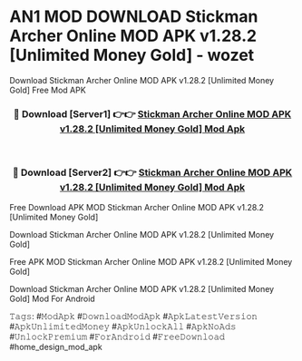 # AN1 MOD DOWNLOAD Stickman Archer Online MOD APK v1.28.2 [Unlimited Money Gold] - wozet
Download Stickman Archer Online MOD APK v1.28.2 [Unlimited Money Gold] Free Mod APK

<div align="center">
<h3>🔴 Download [Server1] 👉👉 <a href="https://apk-comot.site?title=Stickman_Archer_Online_MOD_APK_v1.28.2_[Unlimited_Money_Gold]">Stickman Archer Online MOD APK v1.28.2 [Unlimited Money Gold] Mod Apk</a></h3><br>

<h3>🔴 Download [Server2] 👉👉 <a href="https://apk-comot.site?title=Stickman_Archer_Online_MOD_APK_v1.28.2_[Unlimited_Money_Gold]">Stickman Archer Online MOD APK v1.28.2 [Unlimited Money Gold] Mod Apk</a></h3>
</div>


Free Download APK MOD Stickman Archer Online MOD APK v1.28.2 [Unlimited Money Gold]

Download Stickman Archer Online MOD APK v1.28.2 [Unlimited Money Gold] 

Free APK MOD Stickman Archer Online MOD APK v1.28.2 [Unlimited Money Gold] 

Download Stickman Archer Online MOD APK v1.28.2 [Unlimited Money Gold] Mod For Android

𝚃𝚊𝚐𝚜: #𝙼𝚘𝚍𝙰𝚙𝚔 #𝙳𝚘𝚠𝚗𝚕𝚘𝚊𝚍𝙼𝚘𝚍𝙰𝚙𝚔 #𝙰𝚙𝚔𝙻𝚊𝚝𝚎𝚜𝚝𝚅𝚎𝚛𝚜𝚒𝚘𝚗 #𝙰𝚙𝚔𝚄𝚗𝚕𝚒𝚖𝚒𝚝𝚎𝚍𝙼𝚘𝚗𝚎𝚢 #𝙰𝚙𝚔𝚄𝚗𝚕𝚘𝚌𝚔𝙰𝚕𝚕 #𝙰𝚙𝚔𝙽𝚘𝙰𝚍𝚜 #𝚄𝚗𝚕𝚘𝚌𝚔𝙿𝚛𝚎𝚖𝚒𝚞𝚖 #𝙵𝚘𝚛𝙰𝚗𝚍𝚛𝚘𝚒𝚍 #𝙵𝚛𝚎𝚎𝙳𝚘𝚠𝚗𝚕𝚘𝚊𝚍 #home_design_mod_apk